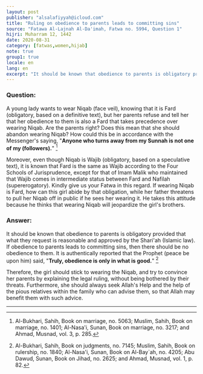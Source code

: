 ```yaml
---
layout: post
publisher: "alsalafiyyah@icloud.com"
title: "Ruling on obedience to parents leads to committing sins"
source: "Fatawa Al-Lajnah Al-Da'imah, Fatwa no. 5994, Question 1"
hijri: Muharram 12, 1442
date: 2020-08-31
category: [fatwas,women,hijab]
note: true
group1: true
locale: en
lang: en
excerpt: "It should be known that obedience to parents is obligatory provided that what they request is reasonable and approved by the Islamic law. Therefore, the girl should stick to wearing the Niqab."
---
```


### Question: 
A young lady wants to wear Niqab (face veil), knowing that it is Fard (obligatory, based on a definitive text), but her parents refuse and tell her that her obedience to them is also a Fard that takes precedence over wearing Niqab. Are the parents right? Does this mean that she should abandon wearing Niqab? How could this be in accordance with the Messenger's saying, "**Anyone who turns away from my Sunnah is not one of my (followers).**" [^1]

Moreover, even though Niqab is Wajib (obligatory, based on a speculative text), it is known that Fard is the same as Wajib according to the Four Schools of Jurisprudence, except for that of Imam Malik who maintained that Wajib comes in intermediate status between Fard and Nafilah (supererogatory). Kindly give us your Fatwa in this regard. If wearing Niqab is Fard, how can this girl abide by that obligation, while her father threatens to pull her Niqab off in public if he sees her wearing it. He takes this attitude because he thinks that wearing Niqab will jeopardize the girl's brothers.

### Answer:
It should be known that obedience to parents is obligatory provided that what they request is reasonable and approved by the Shari'ah (Islamic law). If obedience to parents leads to committing sins, then there should be no obedience to them. It is authentically reported that the Prophet (peace be upon him) said, "**Truly, obedience is only in what is good.**" [^2]

Therefore, the girl should stick to wearing the Niqab, and try to convince her parents by explaining the legal ruling, without being bothered by their threats. Furthermore, she should always seek Allah's Help and the help of the pious relatives within the family who can advise them, so that Allah may benefit them with such advice.

---

[^1]: Al-Bukhari, Sahih, Book on marriage, no. 5063; Muslim, Sahih, Book on marriage, no. 1401; Al-Nasa'i, Sunan, Book on marriage, no. 3217; and Ahmad, Musnad, vol. 3, p. 285.
[^2]: Al-Bukhari, Sahih, Book on judgments, no. 7145; Muslim, Sahih, Book on rulership, no. 1840; Al-Nasa'i, Sunan, Book on Al-Bay`ah, no. 4205; Abu Dawud, Sunan, Book on Jihad, no. 2625; and Ahmad, Musnad, vol. 1, p. 82.
